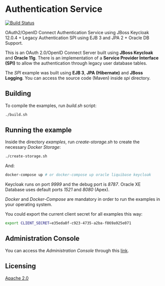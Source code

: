 # Authentication Service

[![Build Status](https://travis-ci.com/arcanjoaq/keycloak-authentication-service.svg?branch=master)](https://travis-ci.com/arcanjoaq/keycloak-authentication-service)

OAuth2/OpenID Connect Authentication Service using JBoss Keycloak 12.0.4 + Legacy Authentication SPI using EJB 3 and JPA 2 + Oracle DB Support.

This is an OAuth 2.0/OpenID Connect Server built using **JBoss Keycloak** and **Oracle 11g**. There is an implementation of a **Service Provider Interface (SPI)** to allow the authentication through legacy user database tables.

The *SPI* example was built using **EJB 3**, **JPA (Hibernate)** and **JBoss Logging**. You can access the source code (Maven) inside *spi* directory.

## Building

To compile the examples, run *build.sh* script:

```sh
./build.sh
```

## Running the example

Inside the directory *examples*, run *create-storage.sh* to create the necessary *Docker Storage*:

```sh
./create-storage.sh
```

And:

```sh
docker-compose up # or docker-compose up oracle liquibase keycloak
```

Keycloak runs on port *9999* and the debug port is *8787*. Oracle XE Database uses default ports *1521* and *8080* (Apex).

*Docker* and *Docker-Compose* are mandatory in order to run the examples in your operating system.

You could export the current client secret for all examples this way:

```sh
export CLIENT_SECRET=e35eda8f-c923-4735-a2ba-f869a925e071
```

## Administration Console

You can access the *Administration Console* through this [link](http://localhost:9999/auth).

## Licensing

[Apache 2.0](https://www.apache.org/licenses/LICENSE-2.0.html)
